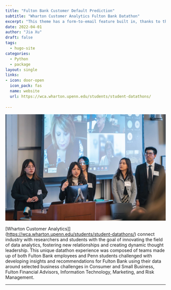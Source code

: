 ```yaml
---
title: "Fulton Bank Customer Default Prediction"
subtitle: "Wharton Customer Analytics Fulton Bank Datathon"
excerpt: "This theme has a form-to-email feature built in, thanks to the simple Formspree integration. All you need to activate the form is a valid recipient email address saved in the form front matter."
date: 2022-04-01
author: "Jia Xu"
draft: false
tags:
  - hugo-site
categories:
  - Python
  - package
layout: single
links:
- icon: door-open
  icon_pack: fas
  name: website
  url: https://wca.wharton.upenn.edu/students/student-datathons/

---
```




![Wharton Customer Analytics Fulton Bank Datathon](featured-hex.jpg)

[Wharton Customer Analytics]](https://wca.wharton.upenn.edu/students/student-datathons/) connect industry with researchers and students with the goal of innovating the field of data analytics, fostering new relationships and creating dynamic thought leadership. This unique datathon experience was composed of teams made up of both Fulton Bank employees and Penn students challenged with developing insights and recommendations for Fulton Bank using their data around selected business challenges in Consumer and Small Business, Fulton Financial Advisors, Information Technology, Marketing, and Risk Management.

---

